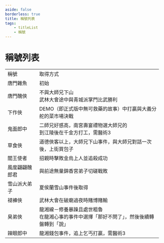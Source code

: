 ```yaml
---
aside: false
borderless: true
title: 稱號列表
tags:
    - titleList
    - 稱號
---
```


# 稱號列表

<table>
    <tr>
        <td>稱號</td>
        <td>取得方式</td>
    </tr>
    <tr>
        <td>唐門雜魚</td>
        <td>初始</td>
    </tr>
    <tr>
        <td>唐門醜俠</td>
        <td>不與大師兄下山<br>武林大會途中與青城派掌門比武勝利</td>
    </tr>
    <tr>
        <td>下作俠</td>
        <td>DEMO（即正式版中無可救藥的故事）中打贏與大義分舵的菜市場決戰</td>
    </tr>
    <tr>
        <td>鬼面郎中</td>
        <td>二師兄好感高，南宮壽宴禮物選大師兄的<br>到江陵後在千金方打工，需醫術3</td>
    </tr>
    <tr>
        <td>草食俠</td>
        <td>道德俠客以上，大師兄下山事件，與大師兄對話一次後，上街買包子</td>
    </tr>
    <tr>
        <td>閻王使者</td>
        <td>招親時擊敗金烏上人並追殺成功</td>
    </tr>
    <tr>
        <td>風度翩翩醜郎君</td>
        <td>與前途無量錦香宮弟子切磋戰敗</td>
    </tr>
    <tr>
        <td>雪山派大弟子</td>
        <td>夏侯蘭雪山事件後取得</td>
    </tr>
    <tr>
        <td>褪褲俠</td>
        <td>武林大會在破廟過夜時賭博賭輸</td>
    </tr>
    <tr>
        <td>臭弟俠</td>
        <td>龍湘線－修養暴躁且處世粗魯<br>在龍湘心事的事件中選擇「那好不問了」，然後後續轉盤轉到「說」</td>
    </tr>
    <tr>
        <td>辣眼郎中</td>
        <td>龍湘錢包事件，追上乞丐打贏，需醫術3</td>
    </tr>
</table>
